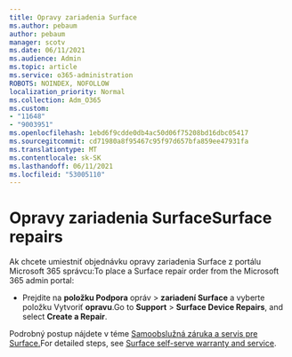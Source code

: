 ```yaml
---
title: Opravy zariadenia Surface
ms.author: pebaum
author: pebaum
manager: scotv
ms.date: 06/11/2021
ms.audience: Admin
ms.topic: article
ms.service: o365-administration
ROBOTS: NOINDEX, NOFOLLOW
localization_priority: Normal
ms.collection: Adm_O365
ms.custom:
- "11648"
- "9003951"
ms.openlocfilehash: 1ebd6f9cdde0db4ac50d06f75208bd16dbc05417
ms.sourcegitcommit: cd71980a8f95467c95f97d657bfa859ee47931fa
ms.translationtype: MT
ms.contentlocale: sk-SK
ms.lasthandoff: 06/11/2021
ms.locfileid: "53005110"
---
```

# <a name="surface-repairs"></a><span data-ttu-id="a8388-102">Opravy zariadenia Surface</span><span class="sxs-lookup"><span data-stu-id="a8388-102">Surface repairs</span></span>

<span data-ttu-id="a8388-103">Ak chcete umiestniť objednávku opravy zariadenia Surface z portálu Microsoft 365 správcu:</span><span class="sxs-lookup"><span data-stu-id="a8388-103">To place a Surface repair order from the Microsoft 365 admin portal:</span></span>

- <span data-ttu-id="a8388-104">Prejdite na **položku Podpora** opráv  >  **zariadení Surface** a vyberte položku Vytvoriť **opravu**.</span><span class="sxs-lookup"><span data-stu-id="a8388-104">Go to **Support** > **Surface Device Repairs**, and select **Create a Repair**.</span></span> 

<span data-ttu-id="a8388-105">Podrobný postup nájdete v téme [Samoobslužná záruka a servis pre Surface.](/surface/self-serve-warranty-service)</span><span class="sxs-lookup"><span data-stu-id="a8388-105">For detailed steps, see [Surface self-serve warranty and service](/surface/self-serve-warranty-service).</span></span>